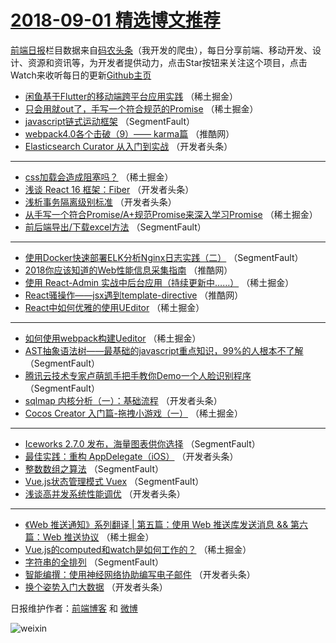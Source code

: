 # [2018-09-01 精选博文推荐](http://hao.caibaojian.com/date/2018/09/01)

[前端日报](http://caibaojian.com/c/news)栏目数据来自[码农头条](http://hao.caibaojian.com/)（我开发的爬虫），每日分享前端、移动开发、设计、资源和资讯等，为开发者提供动力，点击Star按钮来关注这个项目，点击Watch来收听每日的更新[Github主页](https://github.com/kujian/frontendDaily)
* [闲鱼基于Flutter的移动端跨平台应用实践](http://hao.caibaojian.com/84882.html) （稀土掘金）
* [只会用就out了，手写一个符合规范的Promise](http://hao.caibaojian.com/84886.html) （稀土掘金）
* [javascript链式运动框架](http://hao.caibaojian.com/84874.html) （SegmentFault）
* [webpack4.0各个击破（9）—— karma篇](http://hao.caibaojian.com/84944.html) （推酷网）
* [Elasticsearch Curator 从入门到实战](http://hao.caibaojian.com/84916.html) （开发者头条）

***
* [css加载会造成阻塞吗？](http://hao.caibaojian.com/84878.html) （稀土掘金）
* [浅谈 React 16 框架：Fiber](http://hao.caibaojian.com/84917.html) （开发者头条）
* [浅析事务隔离级别标准](http://hao.caibaojian.com/84906.html) （开发者头条）
* [从手写一个符合Promise/A+规范Promise来深入学习Promise](http://hao.caibaojian.com/84879.html) （稀土掘金）
* [前后端导出/下载excel方法](http://hao.caibaojian.com/84863.html) （SegmentFault）

***
* [使用Docker快速部署ELK分析Nginx日志实践（二）](http://hao.caibaojian.com/84864.html) （SegmentFault）
* [2018你应该知道的Web性能信息采集指南](http://hao.caibaojian.com/84943.html) （推酷网）
* [使用 React-Admin 实战中后台应用（持续更新中……）](http://hao.caibaojian.com/84891.html) （稀土掘金）
* [React骚操作——jsx遇到template-directive](http://hao.caibaojian.com/84948.html) （推酷网）
* [React中如何优雅的使用UEditor](http://hao.caibaojian.com/84880.html) （稀土掘金）

***
* [如何使用webpack构建Ueditor](http://hao.caibaojian.com/84885.html) （稀土掘金）
* [AST抽象语法树——最基础的javascript重点知识，99%的人根本不了解](http://hao.caibaojian.com/84860.html) （SegmentFault）
* [腾讯云技术专家卢萌凯手把手教你Demo一个人脸识别程序](http://hao.caibaojian.com/84869.html) （SegmentFault）
* [sqlmap 内核分析（一）：基础流程](http://hao.caibaojian.com/84915.html) （开发者头条）
* [Cocos Creator 入门篇-拖拽小游戏（一）](http://hao.caibaojian.com/84877.html) （稀土掘金）

***
* [Iceworks 2.7.0 发布，海量图表供你选择](http://hao.caibaojian.com/84861.html) （SegmentFault）
* [最佳实践：重构 AppDelegate（iOS）](http://hao.caibaojian.com/84919.html) （开发者头条）
* [整数数组之算法](http://hao.caibaojian.com/84870.html) （SegmentFault）
* [Vue.js状态管理模式 Vuex](http://hao.caibaojian.com/84862.html) （SegmentFault）
* [浅谈高并发系统性能调优](http://hao.caibaojian.com/84905.html) （开发者头条）

***
* [《Web 推送通知》系列翻译 | 第五篇：使用 Web 推送库发送消息 &amp;&amp; 第六篇：Web 推送协议](http://hao.caibaojian.com/84883.html) （稀土掘金）
* [Vue.js的computed和watch是如何工作的？](http://hao.caibaojian.com/84881.html) （稀土掘金）
* [字符串的全排列](http://hao.caibaojian.com/84871.html) （SegmentFault）
* [智能编撰：使用神经网络协助编写电子邮件](http://hao.caibaojian.com/84918.html) （开发者头条）
* [换个姿势入门大数据](http://hao.caibaojian.com/84904.html) （开发者头条）

日报维护作者：[前端博客](http://caibaojian.com/) 和 [微博](http://caibaojian.com/go/weibo)

![weixin](https://user-images.githubusercontent.com/3055447/38468989-651132ac-3b80-11e8-8e6b-15122322a9d7.png)